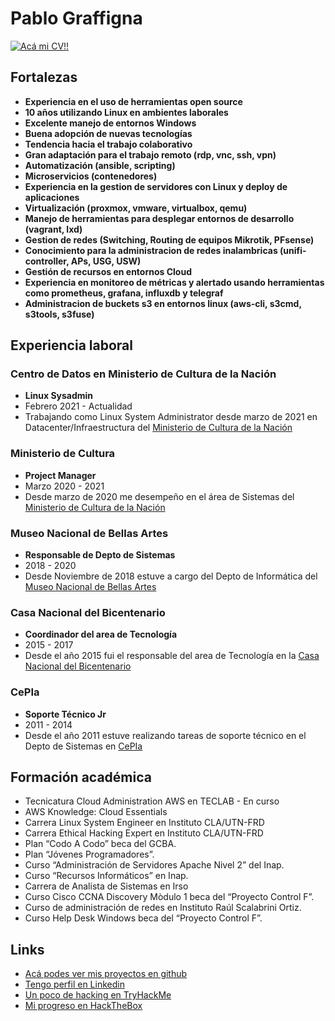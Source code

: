 # Pablo Graffigna
[![Acá mi CV!!](https://img.shields.io/badge/download-PDF-red.svg)](./docs/CV_Pablo_Graffigna.pdf)

## Fortalezas

* **Experiencia en el uso de herramientas open source**
* **10 años utilizando Linux en ambientes laborales**
* **Excelente manejo de entornos Windows**
* **Buena adopción de nuevas tecnologías**
* **Tendencia hacia el trabajo colaborativo**
* **Gran adaptación para el trabajo remoto (rdp, vnc, ssh, vpn)**
* **Automatización (ansible, scripting)**
* **Microservicios (contenedores)**
* **Experiencia en la gestion de servidores con Linux y deploy de aplicaciones**
* **Virtualización (proxmox, vmware, virtualbox, qemu)**
* **Manejo de herramientas para desplegar entornos de desarrollo (vagrant, lxd)**
* **Gestion de redes (Switching, Routing de equipos Mikrotik, PFsense)**
* **Conocimiento para la administracion de redes inalambricas (unifi-controller, APs, USG, USW)**
* **Gestión de recursos en entornos Cloud**
* **Experiencia en monitoreo de métricas y alertado usando herramientas como prometheus, grafana, influxdb y telegraf**
* **Administracion de buckets s3 en entornos linux (aws-cli, s3cmd, s3tools, s3fuse)**

## Experiencia laboral
### **Centro de Datos en Ministerio de Cultura de la Nación**
* **Linux Sysadmin**
* Febrero 2021 - Actualidad
* Trabajando como Linux System Administrator desde marzo de 2021 en Datacenter/Infraestructura del [Ministerio de Cultura de la Nación](https://www.cultura.gob.ar/)

### **Ministerio de Cultura**
* **Project Manager**
* Marzo 2020 - 2021
* Desde marzo de 2020 me desempeño en el área de Sistemas del [Ministerio de Cultura de la Nación](https://www.cultura.gob.ar/)

### **Museo Nacional de Bellas Artes**
* **Responsable de Depto de Sistemas**
* 2018 - 2020
* Desde Noviembre de 2018 estuve a cargo del Depto de Informática del [Museo Nacional de Bellas Artes](https://www.bellasartes.gob.ar/)

### **Casa Nacional del Bicentenario**
* **Coordinador del area de Tecnología**
* 2015 - 2017
* Desde el año 2015 fui el responsable del area de Tecnología en la [Casa Nacional del Bicentenario](https://casadelbicentenario.cultura.gob.ar/)

### **CePIa**
* **Soporte Técnico Jr**
* 2011 - 2014
* Desde el año 2011 estuve realizando tareas de soporte técnico en el Depto de Sistemas en [CePIa](https://www.youtube.com/channel/UC1CdnaYtB5aSB7_xj8cZlIw/videos)

## Formación académica
* Tecnicatura Cloud Administration AWS en TECLAB - En curso
* AWS Knowledge: Cloud Essentials
* Carrera Linux System Engineer en Instituto CLA/UTN-FRD
* Carrera Ethical Hacking Expert en Instituto CLA/UTN-FRD
* Plan “Codo A Codo” beca del GCBA.
* Plan “Jóvenes Programadores”.
* Curso “Administración de Servidores Apache Nivel 2” del Inap.
* Curso “Recursos Informáticos” en Inap.
* Carrera de Analista de Sistemas en Irso
* Curso Cisco CCNA Discovery Mòdulo 1 beca del “Proyecto Control F”.
* Curso de administración de redes en Instituto Raúl Scalabrini Ortiz.
* Curso Help Desk Windows beca del “Proyecto Control F”.

## Links
* [Acá podes ver mis proyectos en github](https://github.com/pgraffigna)
* [Tengo perfil en Linkedin](https://www.linkedin.com/in/pablo-graffigna/)
* [Un poco de hacking en TryHackMe](https://tryhackme.com/p/rugeleon)
* [Mi progreso en HackTheBox](https://app.hackthebox.com/profile/113047)

